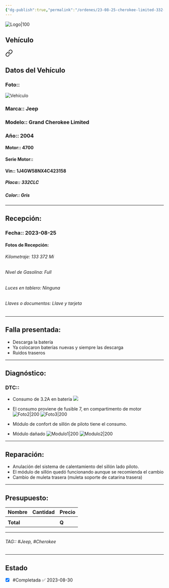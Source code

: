 ```yaml
---
{"dg-publish":true,"permalink":"/ordenes/23-08-25-cherokee-limited-332-clc/","created":"","updated":""}
---
```


![Logo|100](http://drive.google.com/uc?export=view&id=137fl3TIZ0-PU8b-Pt0bsjclwHub_u78G)

## Vehículo

<div class="transclusion internal-embed is-loaded"><a class="markdown-embed-link" href="/vehiculos/jeep/cherokee-limited-332-clc/#datos-del-vehiculo" aria-label="Open link"><svg xmlns="http://www.w3.org/2000/svg" width="24" height="24" viewBox="0 0 24 24" fill="none" stroke="currentColor" stroke-width="2" stroke-linecap="round" stroke-linejoin="round" class="svg-icon lucide-link"><path d="M10 13a5 5 0 0 0 7.54.54l3-3a5 5 0 0 0-7.07-7.07l-1.72 1.71"></path><path d="M14 11a5 5 0 0 0-7.54-.54l-3 3a5 5 0 0 0 7.07 7.07l1.71-1.71"></path></svg></a><div class="markdown-embed">



## Datos del Vehículo 
### Foto:: 
![Vehículo](http://drive.google.com/uc?export=view&id=1H417VGC9_XKrBgpKcH4UDeSvyUxm3OB2)

### Marca:: Jeep
### Modelo:: Grand Cherokee Limited
### Año:: 2004
#### Motor:: 4700
#### Serie Motor:: 
#### Vin:: 1J4GW58NX4C423158
##### Placa:: 332CLC
##### Color:: Gris
---


</div></div>


## Recepción:
### Fecha:: 2023-08-25
#### Fotos de Recepción: 

###### Kilometraje: 133 372 Mi
###### Nivel de Gasolina: Full
###### Luces en tablero: Ninguna
###### Llaves o documentos: Llave y tarjeta 

---

## Falla presentada:
- Descarga la batería 
- Ya colocaron baterías nuevas y siempre las descarga
- Ruidos traseros


---

## Diagnóstico:
### DTC:: 

- Consumo de 3.2A en batería 
	![](http://drive.google.com/uc?export=view&id=1H-SNXwhk2V-FVGxlTECcUJDCJH1IcfuD)
	
- El consumo proviene de fusible 7, en compartimento de motor
	![Foto2|200](http://drive.google.com/uc?export=view&id=1GsQ2unRDBKjQr62PPlTKXEwY2aop011V)
	![Foto3|200](http://drive.google.com/uc?export=view&id=1Gp6bHL-QX6WJR7ncEjnc9Q12yRpchlYo)

- Módulo de confort de sillón de piloto tiene el consumo.
- Módulo dañado 
	![Modulo1|200](http://drive.google.com/uc?export=view&id=1IjO7PMkXeG_Az-4cqAhXJVdUSaCm9kWs)
	![Modulo2|200](http://drive.google.com/uc?export=view&id=1IqXQfJaL24DGSBo1zJexziVTqcq-v7gb)

---
## Reparación:
- Anulación del sistema de calentamiento del sillón lado piloto.
- El módulo de sillón quedó funcionando aunque se recomienda el cambio 
- Cambio de muleta trasera (muleta soporte de catarina trasera)

---

## Presupuesto:

| Nombre | Cantidad | Precio |
| ------ | -------- | ------ |
|        |          |        |
| **Total**       |        |    **Q**    |

---

###### TAG:: #Jeep, #Cherokee

---

## Estado

- [x] #Completada ✅ 2023-08-30